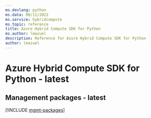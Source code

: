 ```yaml
---
ms.devlang: python
ms.data: 08/11/2022
ms.service: hybridcompute
ms.topic: reference
title: Azure Hybrid Compute SDK for Python
ms.author: lmazuel
description: Reference for Azure Hybrid Compute SDK for Python
author: lmazuel
---
```

# Azure Hybrid Compute SDK for Python - latest

## Management packages - latest
[!INCLUDE [mgmt-packages](hybrid-compute-mgmt-index.md)]